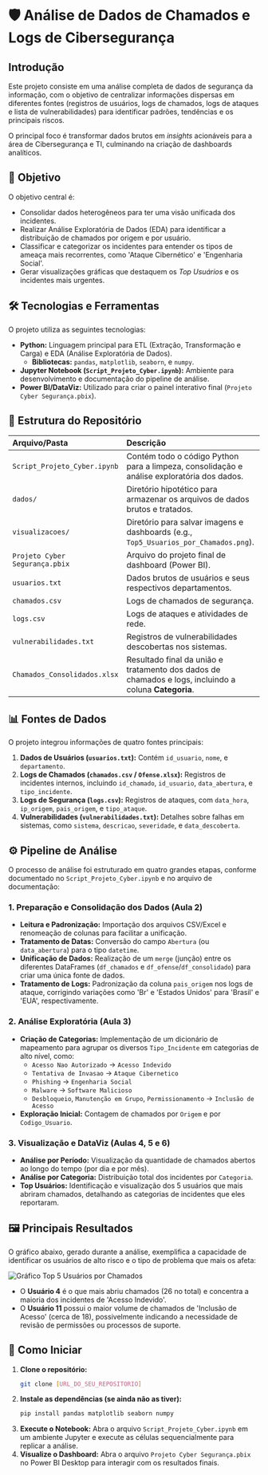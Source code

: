 # 🛡️ Análise de Dados de Chamados e Logs de Cibersegurança

## Introdução

Este projeto consiste em uma análise completa de dados de segurança da informação, com o objetivo de centralizar informações dispersas em diferentes fontes (registros de usuários, logs de chamados, logs de ataques e lista de vulnerabilidades) para identificar padrões, tendências e os principais riscos.

O principal foco é transformar dados brutos em *insights* acionáveis para a área de Cibersegurança e TI, culminando na criação de dashboards analíticos.

## 🎯 Objetivo

O objetivo central é:
* Consolidar dados heterogêneos para ter uma visão unificada dos incidentes.
* Realizar Análise Exploratória de Dados (EDA) para identificar a distribuição de chamados por origem e por usuário.
* Classificar e categorizar os incidentes para entender os tipos de ameaça mais recorrentes, como 'Ataque Cibernético' e 'Engenharia Social'.
* Gerar visualizações gráficas que destaquem os *Top Usuários* e os incidentes mais urgentes.

## 🛠️ Tecnologias e Ferramentas

O projeto utiliza as seguintes tecnologias:

* **Python:** Linguagem principal para ETL (Extração, Transformação e Carga) e EDA (Análise Exploratória de Dados).
    * **Bibliotecas:** `pandas`, `matplotlib`, `seaborn`, e `numpy`.
* **Jupyter Notebook (`Script_Projeto_Cyber.ipynb`):** Ambiente para desenvolvimento e documentação do pipeline de análise.
* **Power BI/DataViz:** Utilizado para criar o painel interativo final (`Projeto Cyber Segurança.pbix`).

## 📁 Estrutura do Repositório

| Arquivo/Pasta | Descrição |
| :--- | :--- |
| `Script_Projeto_Cyber.ipynb` | Contém todo o código Python para a limpeza, consolidação e análise exploratória dos dados. |
| `dados/` | Diretório hipotético para armazenar os arquivos de dados brutos e tratados. |
| `visualizacoes/` | Diretório para salvar imagens e dashboards (e.g., `Top5_Usuarios_por_Chamados.png`). |
| `Projeto Cyber Segurança.pbix` | Arquivo do projeto final de dashboard (Power BI). |
| `usuarios.txt` | Dados brutos de usuários e seus respectivos departamentos. |
| `chamados.csv` | Logs de chamados de segurança. |
| `logs.csv` | Logs de ataques e atividades de rede. |
| `vulnerabilidades.txt` | Registros de vulnerabilidades descobertas nos sistemas. |
| `Chamados_Consolidados.xlsx` | Resultado final da união e tratamento dos dados de chamados e logs, incluindo a coluna **Categoria**. |

## 📊 Fontes de Dados

O projeto integrou informações de quatro fontes principais:

1.  **Dados de Usuários (`usuarios.txt`):** Contém `id_usuario`, `nome`, e `departamento`.
2.  **Logs de Chamados (`chamados.csv` / `Ofense.xlsx`):** Registros de incidentes internos, incluindo `id_chamado`, `id_usuario`, `data_abertura`, e `tipo_incidente`.
3.  **Logs de Segurança (`logs.csv`):** Registros de ataques, com `data_hora`, `ip_origem`, `pais_origem`, e `tipo_ataque`.
4.  **Vulnerabilidades (`vulnerabilidades.txt`):** Detalhes sobre falhas em sistemas, como `sistema`, `descricao`, `severidade`, e `data_descoberta`.

## ⚙️ Pipeline de Análise

O processo de análise foi estruturado em quatro grandes etapas, conforme documentado no `Script_Projeto_Cyber.ipynb` e no arquivo de documentação:

### 1. Preparação e Consolidação dos Dados (Aula 2)

* **Leitura e Padronização:** Importação dos arquivos CSV/Excel e renomeação de colunas para facilitar a unificação.
* **Tratamento de Datas:** Conversão do campo `Abertura` (ou `data_abertura`) para o tipo `datetime`.
* **Unificação de Dados:** Realização de um `merge` (junção) entre os diferentes DataFrames (`df_chamados` e `df_ofense`/`df_consolidado`) para criar uma única fonte de dados.
* **Tratamento de Logs:** Padronização da coluna `pais_origem` nos logs de ataque, corrigindo variações como 'Br' e 'Estados Unidos' para 'Brasil' e 'EUA', respectivamente.

### 2. Análise Exploratória (Aula 3)

* **Criação de Categorias:** Implementação de um dicionário de mapeamento para agrupar os diversos `Tipo_Incidente` em categorias de alto nível, como:
    * `Acesso Nao Autorizado` -> `Acesso Indevido`
    * `Tentativa de Invasao` -> `Ataque Cibernetico`
    * `Phishing` -> `Engenharia Social`
    * `Malware` -> `Software Malicioso`
    * `Desbloqueio`, `Manutenção em Grupo`, `Permissionamento` -> `Inclusão de Acesso`
* **Exploração Inicial:** Contagem de chamados por `Origem` e por `Codigo_Usuario`.

### 3. Visualização e DataViz (Aulas 4, 5 e 6)

* **Análise por Período:** Visualização da quantidade de chamados abertos ao longo do tempo (por dia e por mês).
* **Análise por Categoria:** Distribuição total dos incidentes por `Categoria`.
* **Top Usuários:** Identificação e visualização dos 5 usuários que mais abriram chamados, detalhando as categorias de incidentes que eles reportaram.

## 🖼️ Principais Resultados

O gráfico abaixo, gerado durante a análise, exemplifica a capacidade de identificar os usuários de alto risco e o tipo de problema que mais os afeta:

![Gráfico Top 5 Usuários por Chamados](devgbrviana/projeto-analise-de-dados/Projeto-Analise-de-Dados-fb18bbcdd5d05a6131f7a4556f7a226c9bdd43a6/Top5_Usuarios_por_Chamados.png)

* O **Usuário 4** é o que mais abriu chamados (26 no total) e concentra a maioria dos incidentes de 'Acesso Indevido'.
* O **Usuário 11** possui o maior volume de chamados de 'Inclusão de Acesso' (cerca de 18), possivelmente indicando a necessidade de revisão de permissões ou processos de suporte.

## 🔑 Como Iniciar

1.  **Clone o repositório:**
    ```bash
    git clone [URL_DO_SEU_REPOSITORIO]
    ```
2.  **Instale as dependências (se ainda não as tiver):**
    ```bash
    pip install pandas matplotlib seaborn numpy
    ```
3.  **Execute o Notebook:** Abra o arquivo `Script_Projeto_Cyber.ipynb` em um ambiente Jupyter e execute as células sequencialmente para replicar a análise.
4.  **Visualize o Dashboard:** Abra o arquivo `Projeto Cyber Segurança.pbix` no Power BI Desktop para interagir com os resultados finais.
